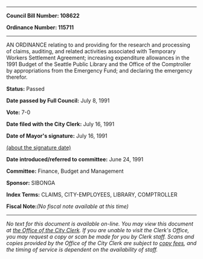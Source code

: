 

********

**Council Bill Number: 108622**
   
**Ordinance Number: 115711**
********

 AN ORDINANCE relating to and providing for the research and processing of claims, auditing, and related activities associated with Temporary Workers Settlement Agreement; increasing expenditure allowances in the 1991 Budget of the Seattle Public Library and the Office of the Comptroller by appropriations from the Emergency Fund; and declaring the emergency therefor.

**Status:** Passed
   
**Date passed by Full Council:** July 8, 1991
   
**Vote:** 7-0
   
**Date filed with the City Clerk:** July 16, 1991
   
**Date of Mayor's signature:** July 16, 1991
   
[(about the signature date)](/~public/approvaldate.htm)
   
   
   
**Date introduced/referred to committee:** June 24, 1991
   
**Committee:** Finance, Budget and Management
   
**Sponsor:** SIBONGA
   
   
**Index Terms:** CLAIMS, CITY-EMPLOYEES, LIBRARY, COMPTROLLER

**Fiscal Note:**_(No fiscal note available at this time)_
********

_No text for this document is available on-line. You may view this document at [the Office of the City Clerk](http://www.seattle.gov/leg/clerk/contactUs.htm). If you are unable to visit the Clerk's Office, you may request a copy or scan be made for you by Clerk staff. Scans and copies provided by the Office of the City Clerk are subject to [copy fees](http://clerk.seattle.gov/~public/clerkfees.htm), and the timing of service is dependent on the availability of staff._

